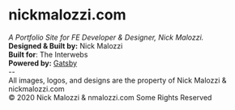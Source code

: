 # nickmalozzi.com
_A Portfolio Site for FE Developer & Designer, Nick Malozzi._
<br />**Designed & Built by:** Nick Malozzi
<br />**Built for**: The Interwebs
<br />**Powered by:** <a href="https://www.gatsbyjs.org">Gatsby</a>
<br />--
<br />All images, logos, and designs are the property of Nick Malozzi & nickmalozzi.com 
<br />© 2020 Nick Malozzi & nmalozzi.com Some Rights Reserved
